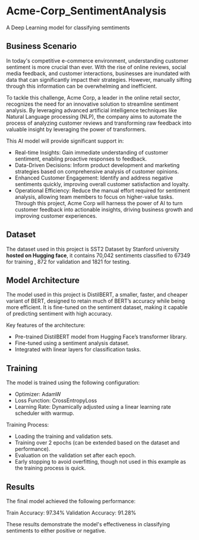 # Acme-Corp_SentimentAnalysis

A Deep Learning model for classifying semtiments

## Business Scenario
In today's competitive e-commerce environment, understanding customer sentiment is more crucial than ever. With the rise of online reviews, social media feedback, and customer interactions, businesses are inundated with data that can significantly impact their strategies. However, manually sifting through this information can be overwhelming and inefficient.

To tackle this challenge, Acme Corp, a leader in the online retail sector, recognizes the need for an innovative solution to streamline sentiment analysis. By leveraging advanced artificial intelligence techniques like Natural Language processing (NLP), the company aims to automate the process of analyzing customer reviews and transforming raw feedback into valuable insight by leveraging the power of transformers.

This AI model will provide significant support in:

- Real-time Insights: Gain immediate understanding of customer sentiment, enabling proactive responses to feedback.
- Data-Driven Decisions: Inform product development and marketing strategies based on comprehensive analysis of customer opinions.
- Enhanced Customer Engagement: Identify and address negative sentiments quickly, improving overall customer satisfaction and loyalty.
- Operational Efficiency: Reduce the manual effort required for sentiment analysis, allowing team members to focus on higher-value tasks.
Through this project, Acme Corp will harness the power of AI to turn customer feedback into actionable insights, driving business growth and improving customer experiences.

## Dataset
The dataset used in this project is SST2 Dataset by Stanford university **hosted on Hugging face**, it contains 70,042 sentiments classified to 67349 for training , 872 for validation and 1821 for testing.


## Model Architecture
The model used in this project is DistilBERT, a smaller, faster, and cheaper variant of BERT, designed to retain much of BERT’s accuracy while being more efficient. It is fine-tuned on the sentiment dataset, making it capable of predicting sentiment with high accuracy.

Key features of the architecture:

- Pre-trained DistilBERT model from Hugging Face’s transformer library.
- Fine-tuned using a sentiment analysis dataset.
- Integrated with linear layers for classification tasks.


## Training
The model is trained using the following configuration:

- Optimizer: AdamW
- Loss Function: CrossEntropyLoss
- Learning Rate: Dynamically adjusted using a linear learning rate scheduler with warmup.
  
Training Process:
- Loading the training and validation sets.
- Training over 2 epochs (can be extended based on the dataset and performance).
- Evaluation on the validation set after each epoch.
- Early stopping to avoid overfitting, though not used in this example as the training process is quick.

## Results
The final model achieved the following performance:

Train Accuracy: 97.34%
Validation Accuracy: 91.28%

These results demonstrate the model's effectiveness in classifying sentiments to either positive or negative.

